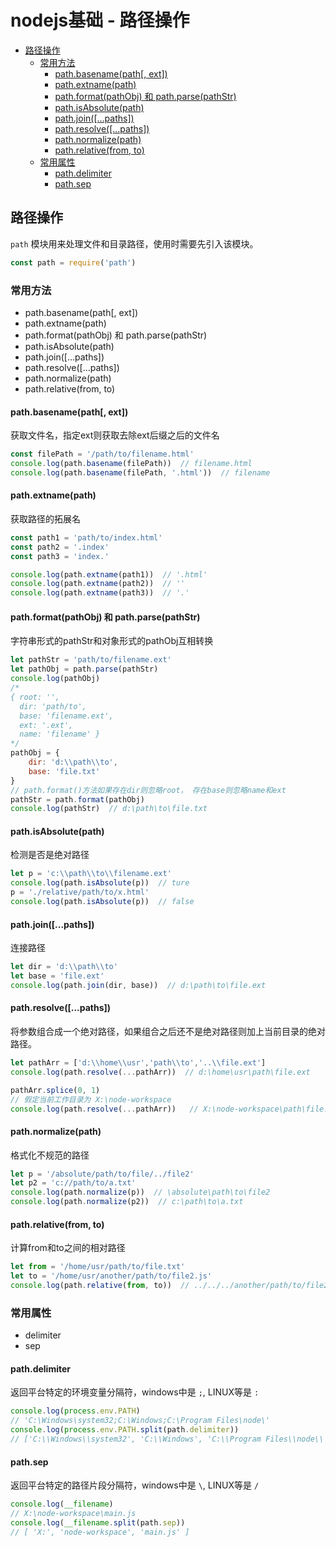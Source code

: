 # nodejs基础 - 路径操作

- [路径操作](#路径操作)
  - [常用方法](#常用方法)
    - [path.basename(path[, ext])](#pathbasenamepath-ext)
    - [path.extname(path)](#pathextnamepath)
    - [path.format(pathObj) 和 path.parse(pathStr)](#pathformatpathobj-和-pathparsepathstr)
    - [path.isAbsolute(path)](#pathisabsolutepath)
    - [path.join([...paths])](#pathjoinpaths)
    - [path.resolve([...paths])](#pathresolvepaths)
    - [path.normalize(path)](#pathnormalizepath)
    - [path.relative(from, to)](#pathrelativefrom-to)
  - [常用属性](#常用属性)
    - [path.delimiter](#pathdelimiter)
    - [path.sep](#pathsep)

## 路径操作
`path` 模块用来处理文件和目录路径，使用时需要先引入该模块。
```js
const path = require('path')
```
### 常用方法
- path.basename(path[, ext])
- path.extname(path)
- path.format(pathObj) 和 path.parse(pathStr)
- path.isAbsolute(path)
- path.join([...paths])
- path.resolve([...paths])
- path.normalize(path)
- path.relative(from, to)


#### path.basename(path[, ext])
获取文件名，指定ext则获取去除ext后缀之后的文件名
```js
const filePath = '/path/to/filename.html'
console.log(path.basename(filePath))  // filename.html
console.log(path.basename(filePath, '.html'))  // filename
```

#### path.extname(path)
获取路径的拓展名
```js
const path1 = 'path/to/index.html'
const path2 = '.index'
const path3 = 'index.'

console.log(path.extname(path1))  // '.html'
console.log(path.extname(path2))  // ''
console.log(path.extname(path3))  // '.'
```

#### path.format(pathObj) 和 path.parse(pathStr)
字符串形式的pathStr和对象形式的pathObj互相转换
```js
let pathStr = 'path/to/filename.ext'
let pathObj = path.parse(pathStr)
console.log(pathObj)
/*
{ root: '',
  dir: 'path/to',
  base: 'filename.ext',
  ext: '.ext',
  name: 'filename' }
*/
pathObj = {
    dir: 'd:\\path\\to',
    base: 'file.txt'
}
// path.format()方法如果存在dir则忽略root， 存在base则忽略name和ext
pathStr = path.format(pathObj)  
console.log(pathStr)  // d:\path\to\file.txt
```

#### path.isAbsolute(path)
检测是否是绝对路径
```js
let p = 'c:\\path\\to\\filename.ext'
console.log(path.isAbsolute(p))  // ture
p = './relative/path/to/x.html'
console.log(path.isAbsolute(p))  // false
```

#### path.join([...paths])
连接路径
```js
let dir = 'd:\\path\\to'
let base = 'file.ext'
console.log(path.join(dir, base))  // d:\path\to\file.ext
```

#### path.resolve([...paths])
将参数组合成一个绝对路径，如果组合之后还不是绝对路径则加上当前目录的绝对路径。
```js
let pathArr = ['d:\\home\\usr','path\\to','..\\file.ext']
console.log(path.resolve(...pathArr))  // d:\home\usr\path\file.ext

pathArr.splice(0, 1)
// 假定当前工作目录为 X:\node-workspace
console.log(path.resolve(...pathArr))   // X:\node-workspace\path\file.ext
```

#### path.normalize(path)
格式化不规范的路径
```js
let p = '/absolute/path/to/file/../file2'
let p2 = 'c://path/to/a.txt'
console.log(path.normalize(p))  // \absolute\path\to\file2
console.log(path.normalize(p2))  // c:\path\to\a.txt
```

#### path.relative(from, to)
计算from和to之间的相对路径
```js
let from = '/home/usr/path/to/file.txt'
let to = '/home/usr/another/path/to/file2.js'
console.log(path.relative(from, to))  // ../../../another/path/to/file2.js
```

### 常用属性
- delimiter 
- sep

#### path.delimiter
返回平台特定的环境变量分隔符，windows中是 `;`, LINUX等是 `:`
```js
console.log(process.env.PATH)  
// 'C:\Windows\system32;C:\Windows;C:\Program Files\node\'
console.log(process.env.PATH.split(path.delimiter))
// ['C:\\Windows\\system32', 'C:\\Windows', 'C:\\Program Files\\node\\']
```

#### path.sep
返回平台特定的路径片段分隔符，windows中是 `\`, LINUX等是 `/`
```js
console.log(__filename)
// X:\node-workspace\main.js
console.log(__filename.split(path.sep))
// [ 'X:', 'node-workspace', 'main.js' ]
```
